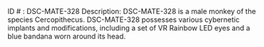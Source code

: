 ID # : DSC-MATE-328
Description: DSC-MATE-328 is a male monkey of the species Cercopithecus. DSC-MATE-328 possesses various cybernetic implants and modifications, including a set of VR Rainbow LED eyes and a blue bandana worn around its head.